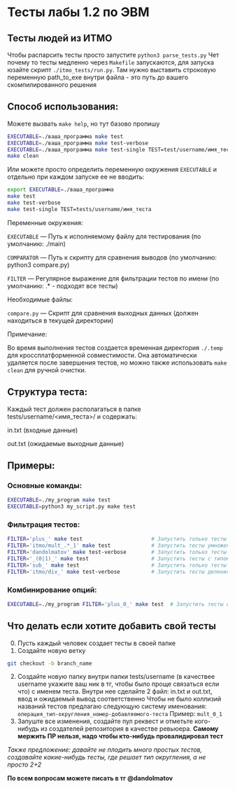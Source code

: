 # Тесты лабы 1.2 по ЭВМ

## Тесты людей из ИТМО
Чтобы распарсить тесты просто запустите `python3 parse_tests.py`
Чет почему то тесты медленно через `Makefile` запускаются, для запуска юзайте скрипт `./itmo_tests/run.py`. Там нужно выставить строковую переменную path_to_exe внутри файла - это путь до вашего скомпилированного решения

## Способ использования:

Можете вызвать `make help`, но тут базово пропишу

```bash
EXECUTABLE=./ваша_программа make test                                      # Запустить все тесты (показывать только упавшие)
EXECUTABLE=./ваша_программа make test-verbose                              # Запустить все тесты (показывать все результаты)
EXECUTABLE=./ваша_программа make test-single TEST=test/username/имя_теста  # Запустить один конкретный тест
make clean                                                                 # Очистить временные файлы
```
Или можете просто определить переменную окружения `EXECUTABLE` и отдельно при каждом запуске ее не вводить:
```bash
export EXECUTABLE=./ваша_программа
make test
make test-verbose
make test-single TEST=tests/username/имя_теста
```
Переменные окружения:

`EXECUTABLE` — Путь к исполняемому файлу для тестирования (по умолчанию: ./main)

`COMPARATOR` — Путь к скрипту для сравнения выводов (по умолчанию: python3 compare.py)

`FILTER` — Регулярное выражение для фильтрации тестов по имени (по умолчанию: .* - подходят все тесты)

Необходимые файлы:

`compare.py` — Скрипт для сравнения выходных данных (должен находиться в текущей директории)

Примечание:

Во время выполнения тестов создается временная директория `./.temp` для кроссплатформенной совместимости. Она автоматически удаляется после завершения тестов, но можно также использовать `make clean` для ручной очистки.

## Структура теста:
Каждый тест должен располагаться в папке tests/username/<имя_теста>/ и содержать:

in.txt (входные данные)

out.txt (ожидаемые выходные данные)

## Примеры:

### Основные команды:
```bash
EXECUTABLE=./my_program make test
EXECUTABLE=python3 my_script.py make test
```

### Фильтрация тестов:
```bash
FILTER='plus_' make test                      # Запустить только тесты операции сложения
FILTER='itmo/mult_.*_1' make test             # Запустить тесты умножения itmo, заканчивающиеся на _1
FILTER='dandolmatov' make test-verbose        # Запустить только тесты пользователя dandolmatov
FILTER='_(0|1)_' make test                    # Запустить тесты с типом округления 0 или 1
FILTER='sub_' make test                       # Запустить только тесты операции вычитания
FILTER='itmo/div_' make test-verbose          # Запустить тесты деления от пользователя itmo
```

### Комбинирование опций:
```bash
EXECUTABLE=./my_program FILTER='plus_0_' make test  # Запустить тесты сложения с типом 0 для my_program
```

## Что делать если хотите добавить свой тесты
0. Пусть каждый человек создает тесты в своей папке
1. Создайте новую ветку
```bash
git checkout -b branch_name
```
2. Создайте новую папку внутри папки tests/username (в качествее username укажите ваш ник в тг, чтобы было проще связаться если что) с именем теста. Внутри нее сделайте 2 файл: in.txt и out.txt, ввод и ожидаемый вывод соответственно
Чтобы не было коллизий названий тестов предлагаю следующую систему именования: `операция_тип-округления_номер-добавляемого-теста`
Пример: `mult_0_1`
3. Запуште все изменения, создайте пул реквест и отметьте кого-нибудь из создателей репозитория в качестве ревьюера.
**Самому мержить ПР нельзя, надо чтобы кто-нибудь провалидировал тест**

*Также предложение: давайте не плодить много простых тестов, создавайте какие-нибудь тесты, где решает тип округления, а не просто 2+2*

**По всем вопросам можете писать в тг @dandolmatov**
